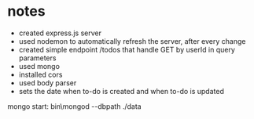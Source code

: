 # notes

- created express.js server
- used nodemon to automatically refresh the server, after every change
- created simple endpoint /todos that handle GET by userId in query parameters
- used mongo
- installed cors
- used body parser
- sets the date when to-do is created and when to-do is updated


mongo start: bin\mongod --dbpath ./data